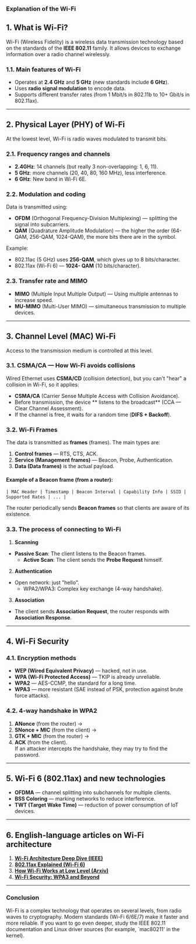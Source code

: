### **Explanation of the Wi-Fi**  

## **1. What is Wi-Fi?**  
Wi-Fi (Wireless Fidelity) is a wireless data transmission technology based on the standards of the **IEEE 802.11** family. It allows devices to exchange information over a radio channel wirelessly.  

### **1.1. Main features of Wi-Fi**  
- Operates at **2.4 GHz** and **5 GHz** (new standards include **6 GHz**).  
- Uses **radio signal modulation** to encode data.  
- Supports different transfer rates (from 1 Mbit/s in 802.11b to 10+ Gbit/s in 802.11ax).  

---

## **2. Physical Layer (PHY) of Wi-Fi**  
At the lowest level, Wi-Fi is radio waves modulated to transmit bits.  

### **2.1. Frequency ranges and channels**  
- **2.4GHz**: 14 channels (but really 3 non-overlapping: 1, 6, 11).
- **5 GHz**: more channels (20, 40, 80, 160 MHz), less interference.  
- **6 GHz**: New band in Wi-Fi 6E.  

### **2.2. Modulation and coding**  
Data is transmitted using:
- **OFDM** (Orthogonal Frequency-Division Multiplexing) — splitting the signal into subcarriers.  
- **QAM** (Quadrature Amplitude Modulation) — the higher the order (64-QAM, 256-QAM, 1024-QAM), the more bits there are in the symbol.  

Example:  
- 802.11ac (5 GHz) uses **256-QAM**, which gives up to 8 bits/character.
- 802.11ax (Wi-Fi 6) — **1024- QAM** (10 bits/character).  

### **2.3. Transfer rate and MIMO**  
- **MIMO** (Multiple Input Multiple Output) — Using multiple antennas to increase speed.  
- **MU-MIMO** (Multi-User MIMO) — simultaneous transmission to multiple devices.  

---

## **3. Channel Level (MAC) Wi-Fi**  
Access to the transmission medium is controlled at this level.  

### **3.1. CSMA/CA — How Wi-Fi avoids collisions**  
Wired Ethernet uses **CSMA/CD** (collision detection), but you can't "hear" a collision in Wi-Fi, so it applies:  
- **CSMA/CA** (Carrier Sense Multiple Access with Collision Avoidance).  
- Before transmission, the device ** listens to the broadcast** (CCA — Clear Channel Assessment).  
- If the channel is free, it waits for a random time (**DIFS + Backoff**).  

### **3.2. Wi-Fi Frames**  
The data is transmitted as **frames** (frames). The main types are:
1. **Control frames** — RTS, CTS, ACK.  
2. **Service (Management frames)** — Beacon, Probe, Authentication.  
3. **Data (Data frames)** is the actual payload.  

#### **Example of a Beacon frame (from a router):**  
```
| MAC Header | Timestamp | Beacon Interval | Capability Info | SSID | Supported Rates | ... |
```  
The router periodically sends **Beacon frames** so that clients are aware of its existence.  

### **3.3. The process of connecting to Wi-Fi**  
1. **Scanning**
- **Passive Scan**: The client listens to the Beacon frames.  
   - **Active Scan**: The client sends the **Probe Request** himself.  
2. **Authentication**
- Open network: just "hello".  
   - WPA2/WPA3: Complex key exchange (4-way handshake).  
3. **Association**
- The client sends **Association Request**, the router responds with **Association Response**.  

---

## **4. Wi-Fi Security**  
### **4.1. Encryption methods**  
- **WEP (Wired Equivalent Privacy)** — hacked, not in use.  
- **WPA (Wi-Fi Protected Access)** — TKIP is already unreliable.  
- **WPA2** — AES-CCMP, the standard for a long time.  
- **WPA3** — more resistant (SAE instead of PSK, protection against brute force attacks).  

### **4.2. 4-way handshake in WPA2**  
1. **ANonce** (from the router) →  
2. **SNonce + MIC** (from the client) →  
3. **GTK + MIC** (from the router) →  
4. **ACK** (from the client).  
If an attacker intercepts the handshake, they may try to find the password.  

---

## **5. Wi-Fi 6 (802.11ax) and new technologies**  
- **OFDMA** — channel splitting into subchannels for multiple clients.  
- **BSS Coloring** — marking networks to reduce interference.  
- **TWT (Target Wake Time)** — reduction of power consumption of IoT devices.  

---

## **6. English-language articles on Wi-Fi architecture**  
1. **[Wi-Fi Architecture Deep Dive (IEEE)](https://www.ieee.org/)**  
2. **[802.11ax Explained (Wi-Fi 6)](https://www.wi-fi.org/)**  
3. **[How Wi-Fi Works at Low Level (Arxiv)](https://arxiv.org/)**  
4. **[Wi-Fi Security: WPA3 and Beyond](https://www.usenix.org/)**  

---

### **Conclusion**  
Wi-Fi is a complex technology that operates on several levels, from radio waves to cryptography. Modern standards (Wi-Fi 6/6E/7) make it faster and more reliable. If you want to go even deeper, study the IEEE 802.11 documentation and Linux driver sources (for example, `mac80211' in the kernel).